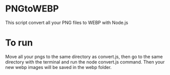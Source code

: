 # PNGtoWEBP

This script convert all your PNG files to WEBP with Node.js

# To run

Move all your pngs to the same directory as convert.js, then go to the same directory with the terminal and run the node convert.js command. Then your new webp images will be saved in the webp folder.
